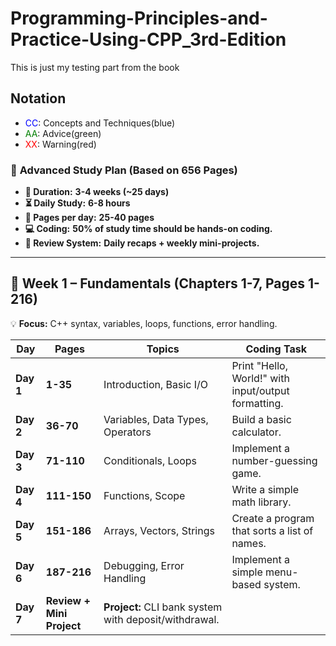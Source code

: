 # Programming-Principles-and-Practice-Using-CPP_3rd-Edition
This is just my testing part from the book

## **Notation**
- <span style="color: blue;">CC</span>: Concepts and Techniques(blue)
- <span style="color: green;">AA</span>: Advice(green)
- <span style="color: red;">XX</span>: Warning(red)

### 🚀 **Advanced Study Plan (Based on 656 Pages)**  
- **📆 Duration:**  **3-4 weeks (~25 days)**
- **⏳ Daily Study:** **6-8 hours**  
- **📖 Pages per day:** **25-40 pages**  
- **💻 Coding:** **50% of study time should be hands-on coding.**  
- **🔁 Review System:** **Daily recaps + weekly mini-projects.**  

---

## **📆 Week 1 – Fundamentals (Chapters 1-7, Pages 1-216)**
💡 **Focus:** C++ syntax, variables, loops, functions, error handling.  

| **Day** | **Pages** | **Topics** | **Coding Task** |
|---------|----------|------------|-----------------|
| **Day 1** | **1-35** | Introduction, Basic I/O | Print "Hello, World!" with input/output formatting. |
| **Day 2** | **36-70** | Variables, Data Types, Operators | Build a basic calculator. |
| **Day 3** | **71-110** | Conditionals, Loops | Implement a number-guessing game. |
| **Day 4** | **111-150** | Functions, Scope | Write a simple math library. |
| **Day 5** | **151-186** | Arrays, Vectors, Strings | Create a program that sorts a list of names. |
| **Day 6** | **187-216** | Debugging, Error Handling | Implement a simple menu-based system. |
| **Day 7** | **Review + Mini Project** | **Project:** CLI bank system with deposit/withdrawal. |

